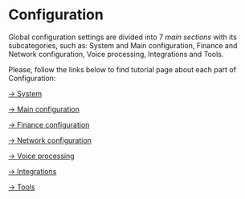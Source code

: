 Configuration
=============

Global configuration settings are divided into 7 _main sections_ with its subcategories, such as: System and Main configuration, Finance and Network configuration, Voice processing, Integrations and Tools.

Please, follow the links below to find tutorial page about each part of Configuration:

[→ System](system/system.md)

[→ Main configuration](main_configuration/main_configuration.md)

[→ Finance configuration](finance/finance.md)

[→ Network configuration](network/network.md)

[→ Voice processing](voice/voice.md)

[→ Integrations](integrations/integrations.md)

[→ Tools](tools/tools.md)